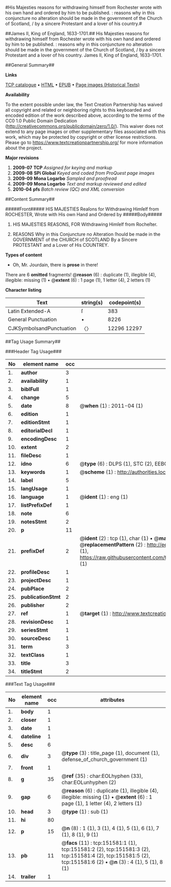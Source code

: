 #His Majesties reasons for withdrawing himself from Rochester wrote with his own hand and ordered by him to be published. : reasons why in this conjuncture no alteration should be made in the government of the Church of Scotland, / by a sincere Protestant and a lover of his country.#

##James II, King of England, 1633-1701.##
His Majesties reasons for withdrawing himself from Rochester wrote with his own hand and ordered by him to be published. : reasons why in this conjuncture no alteration should be made in the government of the Church of Scotland, / by a sincere Protestant and a lover of his country.
James II, King of England, 1633-1701.

##General Summary##

**Links**

[TCP catalogue](http://www.ota.ox.ac.uk/tcp/)  • 
[HTML](http://tei.it.ox.ac.uk/tcp/Texts-HTML/free/A87/A87489.html)  • 
[EPUB](http://tei.it.ox.ac.uk/tcp/Texts-EPUB/free/A87/A87489.epub) • 
[Page images (Historical Texts)](https://historicaltexts.jisc.ac.uk/eebo-43078089e)

**Availability**

To the extent possible under law, the Text Creation Partnership has waived all copyright and related or neighboring rights to this keyboarded and encoded edition of the work described above, according to the terms of the CC0 1.0 Public Domain Dedication (http://creativecommons.org/publicdomain/zero/1.0/). This waiver does not extend to any page images or other supplementary files associated with this work, which may be protected by copyright or other license restrictions. Please go to https://www.textcreationpartnership.org/ for more information about the project.

**Major revisions**

1. __2009-07__ __TCP__ *Assigned for keying and markup*
1. __2009-08__ __SPi Global__ *Keyed and coded from ProQuest page images*
1. __2009-09__ __Mona Logarbo__ *Sampled and proofread*
1. __2009-09__ __Mona Logarbo__ *Text and markup reviewed and edited*
1. __2010-04__ __pfs__ *Batch review (QC) and XML conversion*

##Content Summary##

#####Front#####
HIS MAJESTIES Reaſons for Withdrawing Himſelf from ROCHESTER, Wrote with His own Hand and Ordered by
#####Body#####

1. HIS MAJESTIES REASONS, FOR Withdrawing Himſelf from Rocheſter.

1. REASONS Why in this Conjuncture no Alteration ſhould be made in the GOVERNMENT of the CHURCH of SCOTLAND By a Sincere PROTESTANT and a Lover of His COUNTREY.

**Types of content**

  * Oh, Mr. Jourdain, there is **prose** in there!

There are 6 **omitted** fragments! 
 @__reason__ (6) : duplicate (1), illegible (4), illegible: missing (1)  •  @__extent__ (6) : 1 page (1), 1 letter (4), 2 letters (1)

**Character listing**


|Text|string(s)|codepoint(s)|
|---|---|---|
|Latin Extended-A|ſ|383|
|General Punctuation|•|8226|
|CJKSymbolsandPunctuation|〈〉|12296 12297|

##Tag Usage Summary##

###Header Tag Usage###

|No|element name|occ|attributes|
|---|---|---|---|
|1.|__author__|3||
|2.|__availability__|1||
|3.|__biblFull__|1||
|4.|__change__|5||
|5.|__date__|8| @__when__ (1) : 2011-04 (1)|
|6.|__edition__|1||
|7.|__editionStmt__|1||
|8.|__editorialDecl__|1||
|9.|__encodingDesc__|1||
|10.|__extent__|2||
|11.|__fileDesc__|1||
|12.|__idno__|6| @__type__ (6) : DLPS (1), STC (2), EEBO-CITATION (1), OCLC (1), VID (1)|
|13.|__keywords__|1| @__scheme__ (1) : http://authorities.loc.gov/ (1)|
|14.|__label__|5||
|15.|__langUsage__|1||
|16.|__language__|1| @__ident__ (1) : eng (1)|
|17.|__listPrefixDef__|1||
|18.|__note__|6||
|19.|__notesStmt__|2||
|20.|__p__|11||
|21.|__prefixDef__|2| @__ident__ (2) : tcp (1), char (1)  •  @__matchPattern__ (2) : ([0-9\-]+):([0-9IVX]+) (1), (.+) (1)  •  @__replacementPattern__ (2) : http://eebo.chadwyck.com/downloadtiff?vid=$1&page=$2 (1), https://raw.githubusercontent.com/textcreationpartnership/Texts/master/tcpchars.xml#$1 (1)|
|22.|__profileDesc__|1||
|23.|__projectDesc__|1||
|24.|__pubPlace__|2||
|25.|__publicationStmt__|2||
|26.|__publisher__|2||
|27.|__ref__|1| @__target__ (1) : http://www.textcreationpartnership.org/docs/. (1)|
|28.|__revisionDesc__|1||
|29.|__seriesStmt__|1||
|30.|__sourceDesc__|1||
|31.|__term__|3||
|32.|__textClass__|1||
|33.|__title__|3||
|34.|__titleStmt__|2||


###Text Tag Usage###

|No|element name|occ|attributes|
|---|---|---|---|
|1.|__body__|1||
|2.|__closer__|1||
|3.|__date__|1||
|4.|__dateline__|1||
|5.|__desc__|6||
|6.|__div__|3| @__type__ (3) : title_page (1), document (1), defense_of_church_government (1)|
|7.|__front__|1||
|8.|__g__|35| @__ref__ (35) : char:EOLhyphen (33), char:EOLunhyphen (2)|
|9.|__gap__|6| @__reason__ (6) : duplicate (1), illegible (4), illegible: missing (1)  •  @__extent__ (6) : 1 page (1), 1 letter (4), 2 letters (1)|
|10.|__head__|3| @__type__ (1) : sub (1)|
|11.|__hi__|80||
|12.|__p__|15| @__n__ (8) : 1 (1), 3 (1), 4 (1), 5 (1), 6 (1), 7 (1), 8 (1), 9 (1)|
|13.|__pb__|11| @__facs__ (11) : tcp:151581:1 (1), tcp:151581:2 (2), tcp:151581:3 (2), tcp:151581:4 (2), tcp:151581:5 (2), tcp:151581:6 (2)  •  @__n__ (3) : 4 (1), 5 (1), 8 (1)|
|14.|__trailer__|1||
